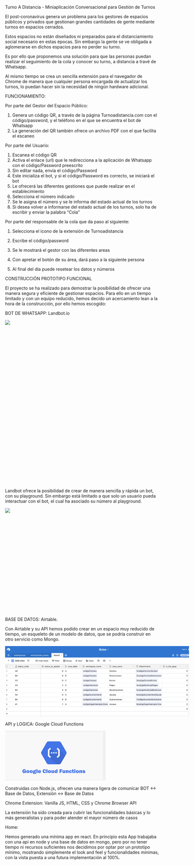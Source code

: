 <span class="c0">Turno A Distancia - Miniaplicación Conversacional para Gestión de Turnos</span>

<span class="c0"></span>

<span class="c0">El post-coronavirus genera un problema para los gestores de espacios públicos y privados que gestionan grandes cantidades de gente mediante turnos en espacios cerrados.</span>

<span class="c0"></span>

<span class="c0">Estos espacios no están diseñados ni preparados para el distanciamiento social necesario en estas épocas. Sin embargo la gente se ve obligada a aglomerarse en dichos espacios para no perder su turno.</span>

<span class="c0"></span>

<span class="c0">Es por ello que proponemos una solución para que las personas puedan realizar el seguimiento de la cola y conocer su turno, a distancia a travé de Whatsapp.</span>

<span class="c0"></span>

<span class="c0">Al mismo tiempo se crea un sencilla extensión para el navegador de Chrome de manera que cualquier persona encargada de actualizar los turnos, lo puedan hacer sin la necesidad de ningún hardware adicional.</span>

<span class="c0"></span>

<span class="c0"></span>

<span class="c0">FUNCIONAMIENTO:</span>

<span class="c0"></span>

<span class="c0">Por parte del Gestor del Espacio Público:</span>

<span class="c0"></span>

1.  <span class="c0">Genera un código QR, a través de la página Turnoadistancia.com con el código/password, y el teléfono en el que se encuentra el bot de Whatsapp</span>
2.  <span class="c0">La generación del QR también ofrece un archivo PDF con el que facilita el escaneo</span>

<span class="c0"></span>

<span class="c0"></span>

<span class="c0">Por parte del Usuario:</span>

<span class="c0"></span>

1.  <span class="c0">Escanea el código QR</span>
2.  <span class="c0">Activa el enlace (url) que le redirecciona a la aplicación de Whatsapp con el código/Password preescrito</span>
3.  <span class="c0">Sin editar nada, envía el código/Password</span>
4.  <span class="c0">Este inicializa el bot, y si el código/Password es correcto, se iniciará el bot</span>
5.  <span class="c0">Le ofrecerá las diferentes gestiones que puede realizar en el establecimiento</span>
6.  <span class="c0">Selecciona el número indicado</span>
7.  <span class="c0">Se le asigna el número y se le informa del estado actual de los turnos</span>
8.  <span class="c0">Si desea volver a informarse del estado actual de los turnos, solo ha de escribir y enviar la palabra “Cola”</span>

<span class="c0"></span>

<span class="c0">Por parte del responsable de la cola que da paso al siguiente:</span>

<span class="c0"></span>

1.  <span class="c0">Selecciona el icono de la extensión de Turnoadistancia</span>
2.  <span class="c0">Escribe el código/password</span>
3.  <span class="c0">Se le mostrará el gestor con las diferentes areas</span>
4.  <span class="c0">Con apretar el botón de su área, dará paso a la siguiente persona</span>
5.  <span class="c0">Al final del día puede resetear los datos y números  

    </span>

<span class="c0">CONSTRUCCIÓN PROTOTIPO FUNCIONAL</span>

<span class="c0"></span>

<span class="c0">El proyecto se ha realizado para demostrar la posibilidad de ofrecer una manera segura y eficiente de gestionar espacios. Para ello en un tiempo limitado y con un equipo reducido, hemos decido un acercamiento lean a la hora de la construcción, por ello hemos escogido:</span>

<span class="c0"></span>

<span class="c0">BOT DE WHATSAPP: Landbot.io</span>

<span class="c0"></span>

<span style="overflow: hidden; display: inline-block; margin: 0.00px 0.00px; border: 0.00px solid #000000; transform: rotate(0.00rad) translateZ(0px); -webkit-transform: rotate(0.00rad) translateZ(0px); width: 245.86px; height: 531.50px;">![](images/pic_landbot.jpg)</span>

<span class="c0"></span>

<span class="c0">Landbot ofrece la posibilidad de crear de manera sencilla y rápida un bot, con su playground. Sin embargo está limitado a que solo un usuario pueda interactuar con el bot, el cual ha asociado su número al playground.</span>

<span class="c0"></span>

<span style="overflow: hidden; display: inline-block; margin: 0.00px 0.00px; border: 0.00px solid #000000; transform: rotate(0.00rad) translateZ(0px); -webkit-transform: rotate(0.00rad) translateZ(0px); width: 602.00px; height: 338.67px;">![](images/pic_bot.png)</span>

<span class="c0"></span>

<span class="c0"></span>

<span class="c0"></span>

<span class="c0">BASE DE DATOS: Airtable.</span>

<span class="c0"></span>

<span class="c0">Con Airtable y su API hemos podido crear en un espacio muy reducido de tiempo, un esqueleto de un modelo de datos, que se podría construir en otro servicio como Mongo.</span>

<span class="c0"></span>

<span class="c0"></span>

<span style="overflow: hidden; display: inline-block; margin: 0.00px 0.00px; border: 0.00px solid #000000; transform: rotate(0.00rad) translateZ(0px); -webkit-transform: rotate(0.00rad) translateZ(0px); width: 602.00px; height: 229.33px;">![](images/pic_airtable.png)</span>

<span class="c0"></span>

<span class="c0"></span>

<span class="c0"></span>

<span class="c0">API y LOGICA: Google Cloud Functions</span>

<span class="c0"></span>

<span style="overflow: hidden; display: inline-block; margin: 0.00px 0.00px; border: 0.00px solid #000000; transform: rotate(0.00rad) translateZ(0px); -webkit-transform: rotate(0.00rad) translateZ(0px); width: 329.00px; height: 162.00px;">![](images/pic_cloud.png)</span>

<span class="c0"></span>

<span class="c0">Construidas con Node.js, ofrecen una manera ligera de comunicar BOT <-> Base de Datos, Extensión <-> Base de Datos</span>

<span class="c0"></span>

<span class="c0"></span>

<span class="c0"></span>

<span class="c0"></span>

<span class="c0"></span>

<span class="c0">Chrome Extension: Vanilla JS, HTML, CSS y Chrome Browser API</span>

<span class="c0"></span>

<span class="c0">La extensión ha sido creada para cubrir las funcionalidades básicas y lo más generalistas y para poder atender el mayor número de casos</span>

<span class="c0"></span>

<span class="c0"></span>

<span class="c0"></span>

<span class="c0"></span>

<span class="c0">Home:</span>

<span class="c0"></span>

<span class="c0">Hemos generado una mínima app en react. En principio esta App trabajaba con una api en node y una base de datos en mongo, pero por no tener tiempo ni recursos suficientes nos decidimos por optar por un prototipo mínimo, mostrando simplemente el look and feel y funcionalidades mínimas, con la vista puesta a una futura implementación al 100%.</span>